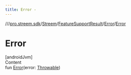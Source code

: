 ```yaml
---
title: Error -
---
```

//[<root>](../../../../../index.md)/[pro.streem.sdk](../../../index.md)/[Streem](../../index.md)/[FeatureSupportResult](../index.md)/[Error](index.md)/[Error](-error.md)



# Error  
[androidJvm]  
Content  
fun [Error](-error.md)(error: [Throwable](https://kotlinlang.org/api/latest/jvm/stdlib/kotlin/-throwable/index.html))  



